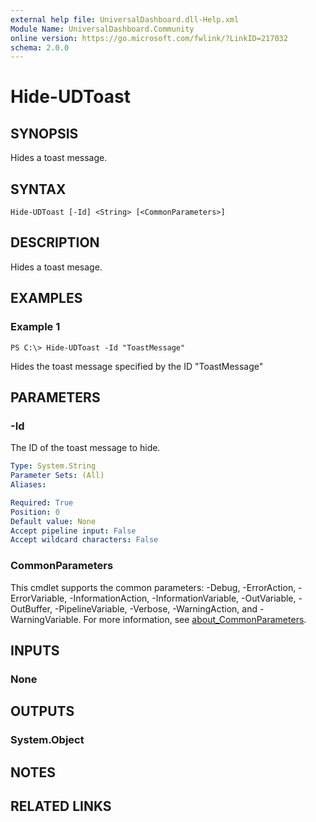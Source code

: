 ```yaml
---
external help file: UniversalDashboard.dll-Help.xml
Module Name: UniversalDashboard.Community
online version: https://go.microsoft.com/fwlink/?LinkID=217032
schema: 2.0.0
---
```


# Hide-UDToast

## SYNOPSIS
Hides a toast message.

## SYNTAX

```
Hide-UDToast [-Id] <String> [<CommonParameters>]
```

## DESCRIPTION
Hides a toast mesage.

## EXAMPLES

### Example 1
```
PS C:\> Hide-UDToast -Id "ToastMessage"
```

Hides the toast message specified by the ID "ToastMessage"

## PARAMETERS

### -Id
The ID of the toast message to hide.

```yaml
Type: System.String
Parameter Sets: (All)
Aliases:

Required: True
Position: 0
Default value: None
Accept pipeline input: False
Accept wildcard characters: False
```

### CommonParameters
This cmdlet supports the common parameters: -Debug, -ErrorAction, -ErrorVariable, -InformationAction, -InformationVariable, -OutVariable, -OutBuffer, -PipelineVariable, -Verbose, -WarningAction, and -WarningVariable. For more information, see [about_CommonParameters](http://go.microsoft.com/fwlink/?LinkID=113216).

## INPUTS

### None
## OUTPUTS

### System.Object
## NOTES

## RELATED LINKS
